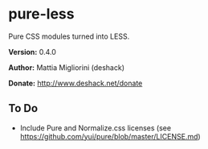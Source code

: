 pure-less
=========

Pure CSS modules turned into LESS.

**Version:** 0.4.0

**Author:** Mattia Migliorini (deshack)

**Donate:** http://www.deshack.net/donate

To Do
-----

- Include Pure and Normalize.css licenses (see https://github.com/yui/pure/blob/master/LICENSE.md)
